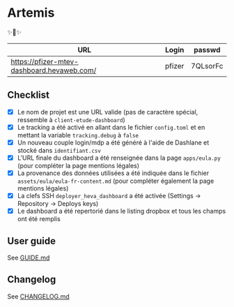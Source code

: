 # Artemis

✨🏹✨

| URL | Login | passwd |
| --- | --- |---|
| https://pfizer-mtev-dashboard.hevaweb.com/ | pfizer | 7QLsorFc |

## Checklist

- [x] Le nom de projet est une URL valide (pas de caractère spécial, ressemble à `client-etude-dashboard`)
- [x] Le tracking a été activé en allant dans le fichier `config.toml` et en mettant la variable `tracking.debug` à `false`
- [x] Un nouveau couple login/mdp a été généré à l'aide de Dashlane et stocké dans `identifiant.csv`
- [x] L'URL finale du dashboard a été renseignée dans la page `apps/eula.py` (pour compléter la page mentions légales)
- [x] La provenance des données utilisées a été indiquée dans le fichier `assets/eula/eula-fr-content.md` (pour compléter également la page mentions légales)
- [x] La clefs SSH `deployer_heva_dashboard` a été activée (Settings -> Repository -> Deploys keys)
- [x] Le dashboard a été repertorié dans le listing dropbox et tous les champs ont été remplis

## User guide

See [GUIDE.md](doc/GUIDE.md)

## Changelog

See [CHANGELOG.md](doc/CHANGELOG.md)

